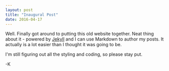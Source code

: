 ```yaml
---
layout: post
title: "Inaugural Post"
date: 2016-04-17
---
```


Well. Finally got around to putting this old website together. Neat thing about it - powered by [Jekyll](http://jekyllrb.com) and I can use Markdown to author my posts. It actually is a lot easier than I thought it was going to be.

I'm still figuring out all the styling and coding, so please stay put.

-K
